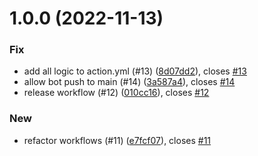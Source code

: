 # 1.0.0 (2022-11-13)


### Fix

* add all logic to action.yml (#13) ([8d07dd2](https://github.com/chiemerieezechukwu/chiemerie.com/commit/8d07dd256d6ce456a67ac64fd547daacf2244b06)), closes [#13](https://github.com/chiemerieezechukwu/chiemerie.com/issues/13)
* allow bot push to main (#14) ([3a587a4](https://github.com/chiemerieezechukwu/chiemerie.com/commit/3a587a4b6f42a486b54884306871fae6cc054f37)), closes [#14](https://github.com/chiemerieezechukwu/chiemerie.com/issues/14)
* release workflow (#12) ([010cc16](https://github.com/chiemerieezechukwu/chiemerie.com/commit/010cc16cf037fe300041cb0d67754bf235287558)), closes [#12](https://github.com/chiemerieezechukwu/chiemerie.com/issues/12)

### New

* refactor workflows (#11) ([e7fcf07](https://github.com/chiemerieezechukwu/chiemerie.com/commit/e7fcf07da02a0a5bede6dc4c116c517da0919a76)), closes [#11](https://github.com/chiemerieezechukwu/chiemerie.com/issues/11)
